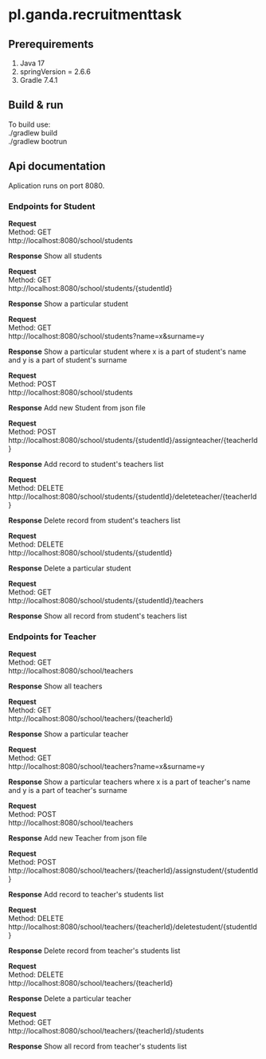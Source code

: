 # pl.ganda.recruitmenttask

## Prerequirements

1. Java 17
2. springVersion = 2.6.6
3. Gradle 7.4.1

## Build & run
To build use:   
./gradlew build     
./gradlew bootrun

## Api documentation
Aplication runs on port 8080.

### Endpoints for Student
**Request**  
Method: GET     
http://localhost:8080/school/students

**Response**
Show all students 

**Request**  
Method: GET     
http://localhost:8080/school/students/{studentId}

**Response**
Show a particular student

**Request**  
Method: GET     
http://localhost:8080/school/students?name=x&surname=y

**Response**
Show a particular student where x is a part of student's name and y is a part of student's surname

**Request**  
Method: POST       
http://localhost:8080/school/students

**Response**
Add new Student from json file

**Request**  
Method: POST    
http://localhost:8080/school/students/{studentId}/assignteacher/{teacherId}

**Response**
Add record to student's teachers list

**Request**  
Method: DELETE  
http://localhost:8080/school/students/{studentId}/deleteteacher/{teacherId}

**Response**
Delete record from student's teachers list

**Request**  
Method: DELETE  
http://localhost:8080/school/students/{studentId}

**Response**
Delete a particular student

**Request**  
Method: GET     
http://localhost:8080/school/students/{studentId}/teachers

**Response**
Show all record from student's teachers list

### Endpoints for Teacher

**Request**  
Method: GET     
http://localhost:8080/school/teachers

**Response**
Show all teachers

**Request**  
Method: GET     
http://localhost:8080/school/teachers/{teacherId}

**Response**
Show a particular teacher

**Request**  
Method: GET     
http://localhost:8080/school/teachers?name=x&surname=y

**Response**
Show a particular teachers where x is a part of teacher's name and y is a part of teacher's surname

**Request**  
Method: POST        
http://localhost:8080/school/teachers

**Response**
Add new Teacher from json file

**Request**         
Method: POST    
http://localhost:8080/school/teachers/{teacherId}/assignstudent/{studentId}

**Response**
Add record to teacher's students list

**Request**  
Method: DELETE  
http://localhost:8080/school/teachers/{teacherId}/deletestudent/{studentId}

**Response**
Delete record from teacher's students list

**Request**  
Method: DELETE  
http://localhost:8080/school/teachers/{teacherId}

**Response**
Delete a particular teacher

**Request**  
Method: GET     
http://localhost:8080/school/teachers/{teacherId}/students

**Response**
Show all record from teacher's students list